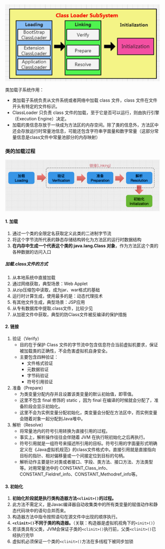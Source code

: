 ![类加载子系统](/images/jvm/类加载子系统.png)

类加载子系统作用：

- 类加载子系统负责从文件系统或者网络中加载 class 文件，class 文件在文件开头有特定的文件标识。
- ClassLoader 只负责 class 文件的加载，至于它是否可以运行，则由执行引擎（Execution Engine）决定。
- 加载的类信息存放于一块成为方法区的内存空间。除了类的信息外，方法区中还会存放运行时常量池信息，可能还包含字符串字面量和数字常量（这部分常量信息是class文件中常量池部分的内存映射）


### 类的加载过程
![类的加载过程](/images/jvm/类的加载过程.png)

#### 1. 加载
1. 通过一个类的全限定名获取定义此类的二进制字节流
2. 将这个字节流所代表的静态存储结构转化为方法区的运行时数据结构
3. **在内存中生成一个代表这个类的 java.lang.Class 对象**，作为方法区这个类的各种数据的访问入口


##### 加载.class文件的方式
1. 从本地系统中直接加载
2. 通过网络获取，典型场景：Web Applet
3. 从zip压缩包中读取，成为jar、war格式的基础
4. 运行时计算生成，使用最多的是：动态代理技术
5. 有其他文件生成，典型场景：JSP应用
6. 从专有数据库中提取.class文件，比较少见
7. 从加密文件中获取，典型的防Class文件被反编译的保护措施

#### 2. 链接
1. 验证（Verify）
    - 目的在于保护 Class 文件的字节流中包含信息符合当前虚拟机要求，保证被加载类的正确性，不会危害虚拟机自身安全。
    - 主要包含四种验证：
        - 文件格式验证
        - 元数据验证
        - 字节码验证
        - 符号引用验证
2. 准备（Prepare）
    - 为类变量分配内存并且设置该类变量的默认初始值，即零值。
    - 这里不包含 final 修饰的 static ，因为 final 在编译的时候就会分配了，准备阶段会显示初始化。
    - 这里不会为实例变量分配初始化，类变量会分配在方法区中，而实例变量会随着对象一起分配到Java堆中。
3. 解析（Resolve）
    - 将常量池内的符号引用转换为直接引用的过程。
    - 事实上，解析操作往往会伴随着 JVM 在执行皖初始化之后再执行。
    - 符号引用就是一组符号来描述所引用的目标。符号引用的字面量形式明确定义在《Java虚拟机规范》的class文件格式中。直接引用就是直接指向目标的指针、相对偏移量或一个间接定位到目标的句柄。
    - 解析动作主要是针对类或者接口、字段、类方法、接口方法、方法类型等。对用常量池中的 CONSTANT_Class_info、CONSTANT_Fieldref_info、CONSTANT_Methodref_info等。

#### 3. 初始化
1. **初始化阶段就是执行类构造器方法`<clinit>()`的过程。**
2. 此方法不需定义，是Javac编译器自动收集类中的所有类变量的赋值动作和静态代码块中的语句合并而来。
3. 构造器方法中指令按照语句在源文件中出现的顺序执行。
4. **`<clinit>()`不同于类的构造器。**（关联：构造器是虚拟机视角下的`<init>()`）
5. 若该类具有父类，JVM会保证子类的`<clinit>()`执行前，父类`<clinit>()`已经执行完毕
6. 虚拟机必须保证一个类的`<clinit>()`方法在多线程下被同步加锁
